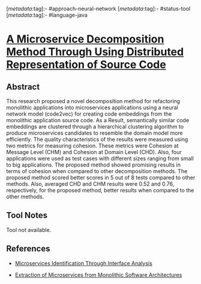 <!-- deno-fmt-ignore-start -->

[_metadata_:tag]:- #approach-neural-network
[_metadata_:tag]:- #status-tool
[_metadata_:tag]:- #language-java

<!-- deno-fmt-ignore-end -->

# [A Microservice Decomposition Method Through Using Distributed Representation of Source Code](https://doi.org/10.12694/scpe.v22i1.1836)

## Abstract

This research proposed a novel decomposition method for refactoring monolithic
applications into microservices applications using a neural network model
(code2vec) for creating code embeddings from the monolithic application source
code. As a Result, semantically similar code embeddings are clustered through a
hierarchical clustering algorithm to produce microservices candidates to
resemble the domain model more efficiently. The quality characteristics of the
results were measured using two metrics for measuring cohesion. These metrics
were Cohesion at Message Level (CHM) and Cohesion at Domain Level (CHD). Also,
four applications were used as test cases with different sizes ranging from
small to big applications. The proposed method showed promising results in terms
of cohesion when compared to other decomposition methods. The proposed method
scored better scores in 5 out of 8 tests compared to other methods. Also,
averaged CHD and CHM results were 0.52 and 0.76, respectively, for the proposed
method, better results when compared to the other methods.

## Tool Notes

Tool not available.

## References

- [Microservices Identification Through Interface Analysis](./microservices-identification-through-interface-analysis.md)

- [Extraction of Microservices from Monolithic Software Architectures](./extraction-of-microservices-from-monolithic-software-architectures.md)
